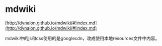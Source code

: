 # mdwiki
[http://dynalon.github.io/mdwiki/#!index.md](http://dynalon.github.io/mdwiki/#!index.md)

mdwiki中的js和css使用的是googlecdn，改成使用本地resources文件中内容。
